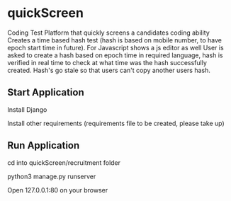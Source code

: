 # quickScreen
Coding Test Platform that quickly screens a candidates coding ability 
Creates a time based hash test (hash is based on mobile number, to have epoch start time in future).
For Javascript shows a js editor as well
User is asked to create a hash based on epoch time in required language, hash is verified in real time to check at 
what time was the hash successfully created. Hash's go stale so that users can't copy another users hash.

## Start Application 
Install Django 

Install other requirements (requirements file to be created, please take up)

## Run Application 
cd into quickScreen/recruitment folder 

python3 manage.py runserver 

Open 127.0.0.1:80 on your browser

